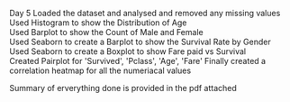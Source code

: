 Day 5 	Loaded the dataset and analysed and removed any missing values	
Used Histogram to show the Distribution of Age	
Used Barplot to show the Count of Male and Female	
Used Seaborn to create a Barplot to show the Survival Rate by Gender	
Used Seaborn to create a Boxplot to show Fare paid vs Survival	
Created Pairplot for 'Survived', 'Pclass', 'Age', 'Fare'
Finally created a correlation heatmap for all the numeriacal values	

Summary of erverything done is provided in the pdf attached
